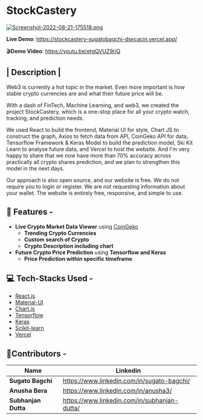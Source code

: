 # StockCastery

[![Screenshot-2022-08-21-175518.png](https://i.postimg.cc/xTzdz3JG/Screenshot-2022-08-21-175518.png)](https://postimg.cc/0b9xgmCr)

**Live Demo**: <https://stockcastery-sugatobagchi-dsecacin.vercel.app/>

🎬**Demo Video**: <https://youtu.be/etgQVUZ9riQ>

| Description |
-----------
Web3 is currently a hot topic in the market. Even more important is how stable crypto currencies are and what their future price will be.

With a dash of FinTech, Machine Learning, and web3, we created the project StockCastery, which is a one-stop place for all your crypto watch, tracking, and prediction needs.

We used React to build the frontend, Material UI for style, Chart JS to construct the graph, Axios to fetch data from API, CoinGeko API for data, Tensorflow Framework & Keras Model to build the prediction model, Ski Kit Learn to analyse future data, and Vercel to host the website. And I'm very happy to share that we now have more than 70% accuracy across practically all crypto shares prediction, and we plan to strengthen this model in the next days.

Our approach is also open source, and our website is free. We do not require you to login or register. We are not requesting information about your wallet. The website is entirely free, responsive, and simple to use.

🌟 Features -
-----------

- **Live Crypto Market Data Viewer** using [CoinGeko](coingecko.com/en/api)
  - **Trending Crypto Currencies**
  - **Custom search of Crypto**
  - **Crypto Description including chart**
- **Future Crypto Price Prediction** using **Tensorflow and Keras**
  - **Price Prediction within specific timeframe**

💻  Tech-Stacks Used -
---------------------

- [React.js](http://reactjs.org)
- [Material-UI](https://mui.com/)
- [Chart.js](https://www.chartjs.org/)
- [Tensorflow](https://www.tensorflow.org/)
- [Keras](https://keras.io/)
- [Scikit-learn](https://scikit-learn.org/stable/)
- [Vercel](https://vercel.com/)

🙋**Contributors -**
-----------------

| Name                               | Linkedin                                                  |
| ---------------------------------- | ------------------------------------------------------------ |
| **Sugato Bagchi**           | <https://www.linkedin.com/in/sugato-bagchi/> |
| **Anusha Bera**             | <https://www.linkedin.com/in/anusha3/>  |
| **Subhanjan Dutta**         | <https://www.linkedin.com/in/subhanjan-dutta/> |
